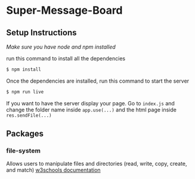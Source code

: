 # Super-Message-Board

## **Setup Instructions**
*Make sure you have node and npm installed* 


run this command to install all the dependencies
```bash 
$ npm install
``` 
Once the dependencies are installed, run this command to start the server
```bash 
$ npm run live
``` 
If you want to have the server display your page. Go to `index.js` and change the folder name inside `app.use(...)` and the html page inside `res.sendFile(...)`

## **Packages**
### file-system
 Allows users to manipulate files and directories (read, write, copy, create, and match)
    [w3schools documentation](https://www.w3schools.com/nodejs/nodejs_filesystem.asp)

   
